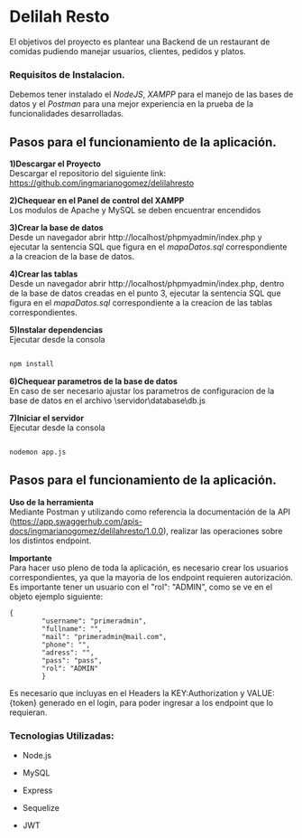 # Delilah Resto 

El objetivos del proyecto es plantear una Backend de un restaurant de comidas pudiendo manejar usuarios, clientes, pedidos y platos.

### Requisitos de Instalacion.

Debemos tener instalado el *NodeJS*, *XAMPP* para el manejo de las bases de datos y el *Postman* para una mejor experiencia en la prueba de la funcionalidades desarrolladas.

## Pasos para el funcionamiento de la aplicación.

**1)Descargar el Proyecto**<br>
Descargar el repositorio del siguiente link: https://github.com/ingmarianogomez/delilahresto

**2)Chequear en el Panel de control del XAMPP**<br>
Los modulos de Apache y MySQL se deben encuentrar encendidos

**3)Crear la base de datos**<br>
Desde un navegador abrir http://localhost/phpmyadmin/index.php y ejecutar la sentencia SQL que figura en el *mapaDatos.sql* 
correspondiente a la creacion de la base de datos.

**4)Crear las tablas**<br>
Desde un navegador abrir http://localhost/phpmyadmin/index.php, dentro de la base de datos creadas en el punto 3, 
ejecutar la sentencia SQL que figura en el *mapaDatos.sql* correspondiente a la creacion de las tablas correspondientes.

**5)Instalar dependencias**<br>
Ejecutar desde la consola
```bash

npm install

``` 

**6)Chequear parametros de la base de datos**<br>
En caso de ser necesario ajustar los parametros de configuracion de la base de datos en el archivo \servidor\database\db.js

**7)Iniciar el servidor**<br>
Ejecutar desde la consola
```bash

nodemon app.js

``` 

## Pasos para el funcionamiento de la aplicación.

**Uso de la herramienta**<br>
Mediante Postman y utilizando como referencia la documentación de la API (https://app.swaggerhub.com/apis-docs/ingmarianogomez/delilahresto/1.0.0),
realizar las operaciones sobre los distintos endpoint.


**Importante**<br>
Para hacer uso pleno de toda la aplicación, es necesario crear los usuarios correspondientes, ya que la mayoria de los endpoint requieren autorización.
Es importante tener un usuario con el "rol": "ADMIN", como se ve en el objeto ejemplo siguiente:

``` console
{
        "username": "primeradmin",
        "fullname": "",
        "mail": "primeradmin@mail.com",
        "phone": "",
        "adress": "",
        "pass": "pass",
        "rol": "ADMIN"
    	}
```

Es necesario que incluyas en el Headers la KEY:Authorization y VALUE:{token} generado en el login, para poder ingresar a los endpoint que lo requieran.


### Tecnologias Utilizadas:

-   Node.js

-   MySQL

-   Express

-   Sequelize

-   JWT
